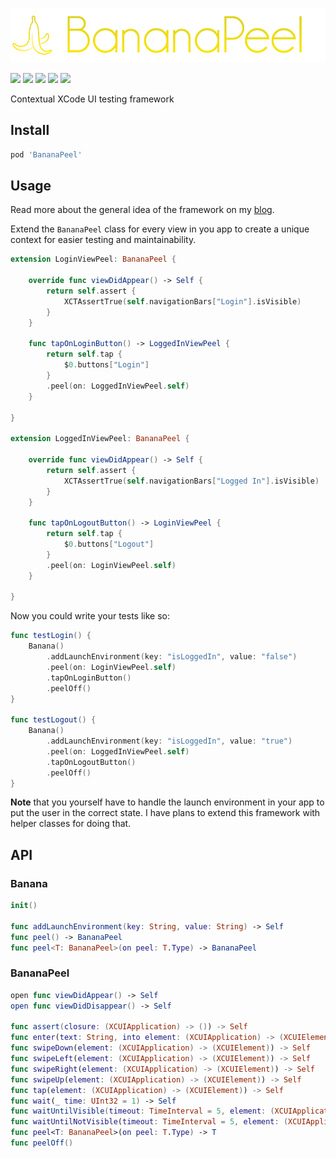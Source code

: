 ![](logo.png)

[![](https://img.shields.io/badge/contact-@thematerik-blue.svg?style=flat-square)](http://twitter.com/thematerik)
[![](https://img.shields.io/cocoapods/v/BananaPeel.svg?style=flat-square)](https://cocoapods.org/pods/BananaPeel)
[![](https://img.shields.io/travis/materik/bananapeel.svg?style=flat-square)](https://travis-ci.org/materik/bananapeel)
![](https://img.shields.io/cocoapods/p/BananaPeel.svg?style=flat-square)
![](https://img.shields.io/cocoapods/l/BananaPeel.svg?style=flat-square)

Contextual XCode UI testing framework

## Install

```bash
pod 'BananaPeel'
```

## Usage

Read more about the general idea of the framework on my [blog](https://materik.tumblr.com/post/158923623366/contextual-uitesting-in-xcode).

Extend the `BananaPeel` class for every view in you app to create a unique
context for easier testing and maintainability.

```swift
extension LoginViewPeel: BananaPeel {

    override func viewDidAppear() -> Self {
        return self.assert {
            XCTAssertTrue(self.navigationBars["Login"].isVisible)
        }
    }

    func tapOnLoginButton() -> LoggedInViewPeel {
        return self.tap {
            $0.buttons["Login"]
        }
        .peel(on: LoggedInViewPeel.self)
    }

}

extension LoggedInViewPeel: BananaPeel {

    override func viewDidAppear() -> Self {
        return self.assert {
            XCTAssertTrue(self.navigationBars["Logged In"].isVisible)
        }
    }

    func tapOnLogoutButton() -> LoginViewPeel {
        return self.tap {
            $0.buttons["Logout"]
        }
        .peel(on: LoginViewPeel.self)
    }

}
```

Now you could write your tests like so:

```swift
func testLogin() {
    Banana()
        .addLaunchEnvironment(key: "isLoggedIn", value: "false")
        .peel(on: LoginViewPeel.self)
        .tapOnLoginButton()
        .peelOff()
}

func testLogout() {
    Banana()
        .addLaunchEnvironment(key: "isLoggedIn", value: "true")
        .peel(on: LoggedInViewPeel.self)
        .tapOnLogoutButton()
        .peelOff()
}
```

**Note** that you yourself have to handle the launch environment in your app to
put the user in the correct state. I have plans to extend this framework with 
helper classes for doing that.

## API

### Banana

```swift
init()

func addLaunchEnvironment(key: String, value: String) -> Self
func peel() -> BananaPeel
func peel<T: BananaPeel>(on peel: T.Type) -> BananaPeel
```

### BananaPeel

```swift
open func viewDidAppear() -> Self
open func viewDidDisappear() -> Self

func assert(closure: (XCUIApplication) -> ()) -> Self
func enter(text: String, into element: (XCUIApplication) -> (XCUIElement)) -> Self
func swipeDown(element: (XCUIApplication) -> (XCUIElement)) -> Self
func swipeLeft(element: (XCUIApplication) -> (XCUIElement)) -> Self
func swipeRight(element: (XCUIApplication) -> (XCUIElement)) -> Self
func swipeUp(element: (XCUIApplication) -> (XCUIElement)) -> Self
func tap(element: (XCUIApplication) -> (XCUIElement)) -> Self
func wait(_ time: UInt32 = 1) -> Self
func waitUntilVisible(timeout: TimeInterval = 5, element: (XCUIApplication) -> (XCUIElement)) -> Self
func waitUntilNotVisible(timeout: TimeInterval = 5, element: (XCUIApplication) -> (XCUIElement)) -> Self
func peel<T: BananaPeel>(on peel: T.Type) -> T
func peelOff()
```

